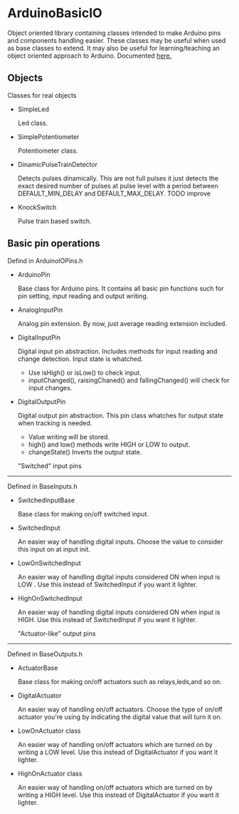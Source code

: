  ArduinoBasicIO
=================
 
Object oriented library containing classes intended to make Arduino pins and components handling easier. These classes may be useful when used as base classes to extend.
It may also be useful for learning/teaching an object oriented approach to Arduino.
Documented <a href="http://stompp.github.io/ArduinoBasicIO">here.</a>


  Objects
-----------------------------------
Classes for real objects
* SimpleLed
  
  Led class.
  
* SimplePotentiometer
  
  Potentiometer class.

* DinamicPulseTrainDetector

  Detects pulses dinamically. This are not full pulses it just detects the exact desired number of pulses at pulse level with a period between DEFAULT_MIN_DELAY and DEFAULT_MAX_DELAY.
  TODO improve
  
* KnockSwitch
  
  Pulse train based switch. 
	
Basic pin operations
---------------------
Defind in ArduinoIOPins.h
* ArduinoPin 

  Base class for Arduino pins. It contains all basic pin functions such for pin setting, input reading and output writing.
 
* AnalogInputPin

  Analog pin extension. By now, just average reading extension included.
  
* DigitalInputPin

  Digital input pin abstraction. Includes methods for input reading and change detection. Input state is whatched.
  
  - Use isHigh() or isLow() to check input.
  - inputChanged(), raisingChaned() and fallingChanged() will check for input changes.
 
* DigitalOutputPin

  Digital output pin abstraction. This pin class whatches for output state when tracking is needed.
  
  - Value writing will be stored.
  - high() and low() methods write HIGH or LOW to output.
  - changeState() Inverts the output state.

  "Switched" input pins
-------------------------
Defined in BaseInputs.h

* SwitchedInputBase 
  
  Base class for making on/off switched input.
  
* SwitchedInput
  
  An easier way of handling digital inputs.	Choose the value to consider this input on at input init.
 
* LowOnSwitchedInput
  
  An easier way of handling digital inputs considered ON when input is LOW .
  Use this instead of SwitchedInput if you want it lighter.
 
* HighOnSwitchedInput
  
  An easier way of handling digital inputs considered ON when input is HIGH.
  Use this instead of SwitchedInput if you want it lighter.

 
  "Actuator-like" output pins
-----------------------------------
Defined in BaseOutputs.h
* ActuatorBase
  
  Base class for making on/off actuators such as relays,leds,and so on.
  
* DigitalActuator
  
  An easier way of handling on/off actuators. Choose the type of on/off actuator you're using by indicating the digital value that will turn it on.
 
* LowOnActuator class
  
  An easier way of handling on/off actuators which are turned on by writing a LOW level.
  Use this instead of DigitalActuator if you want it lighter.
 
* HighOnActuator class
  
  An easier way of handling on/off actuators which are turned on by writing a HIGH level. Use this instead of DigitalActuator if you want it lighter.
 





 
